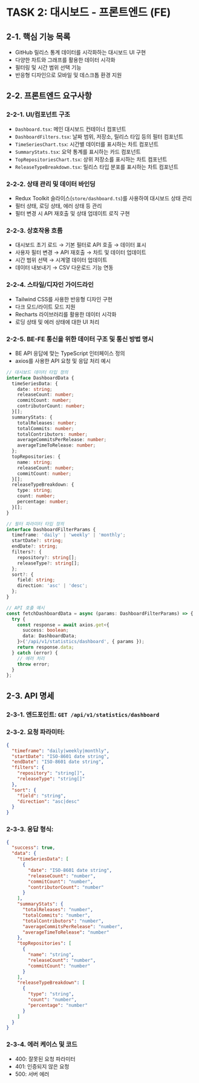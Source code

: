 # TASK 2: 대시보드 - 프론트엔드 (FE)

## 2-1. 핵심 기능 목록
- GitHub 릴리스 통계 데이터를 시각화하는 대시보드 UI 구현
- 다양한 차트와 그래프를 활용한 데이터 시각화
- 필터링 및 시간 범위 선택 기능
- 반응형 디자인으로 모바일 및 데스크톱 환경 지원

## 2-2. 프론트엔드 요구사항

### 2-2-1. UI/컴포넌트 구조
- `Dashboard.tsx`: 메인 대시보드 컨테이너 컴포넌트
- `DashboardFilters.tsx`: 날짜 범위, 저장소, 릴리스 타입 등의 필터 컴포넌트
- `TimeSeriesChart.tsx`: 시간별 데이터를 표시하는 차트 컴포넌트
- `SummaryStats.tsx`: 요약 통계를 표시하는 카드 컴포넌트
- `TopRepositoriesChart.tsx`: 상위 저장소를 표시하는 차트 컴포넌트
- `ReleaseTypeBreakdown.tsx`: 릴리스 타입 분포를 표시하는 차트 컴포넌트

### 2-2-2. 상태 관리 및 데이터 바인딩
- Redux Toolkit 슬라이스(`store/dashboard.ts`)를 사용하여 대시보드 상태 관리
- 필터 상태, 로딩 상태, 에러 상태 등 관리
- 필터 변경 시 API 재호출 및 상태 업데이트 로직 구현

### 2-2-3. 상호작용 흐름
- 대시보드 초기 로드 → 기본 필터로 API 호출 → 데이터 표시
- 사용자 필터 변경 → API 재호출 → 차트 및 데이터 업데이트
- 시간 범위 선택 → 시계열 데이터 업데이트
- 데이터 내보내기 → CSV 다운로드 기능 연동

### 2-2-4. 스타일/디자인 가이드라인
- Tailwind CSS를 사용한 반응형 디자인 구현
- 다크 모드/라이트 모드 지원
- Recharts 라이브러리를 활용한 데이터 시각화
- 로딩 상태 및 에러 상태에 대한 UI 처리

### 2-2-5. BE-FE 통신을 위한 데이터 구조 및 통신 방법 명시
- BE API 응답에 맞는 TypeScript 인터페이스 정의
- axios를 사용한 API 요청 및 응답 처리 예시

```typescript
// 대시보드 데이터 타입 정의
interface DashboardData {
  timeSeriesData: {
    date: string;
    releaseCount: number;
    commitCount: number;
    contributorCount: number;
  }[];
  summaryStats: {
    totalReleases: number;
    totalCommits: number;
    totalContributors: number;
    averageCommitsPerRelease: number;
    averageTimeToRelease: number;
  };
  topRepositories: {
    name: string;
    releaseCount: number;
    commitCount: number;
  }[];
  releaseTypeBreakdown: {
    type: string;
    count: number;
    percentage: number;
  }[];
}

// 필터 파라미터 타입 정의
interface DashboardFilterParams {
  timeframe: 'daily' | 'weekly' | 'monthly';
  startDate?: string;
  endDate?: string;
  filters?: {
    repository?: string[];
    releaseType?: string[];
  };
  sort?: {
    field: string;
    direction: 'asc' | 'desc';
  };
}

// API 호출 예시
const fetchDashboardData = async (params: DashboardFilterParams) => {
  try {
    const response = await axios.get<{
      success: boolean;
      data: DashboardData;
    }>('/api/v1/statistics/dashboard', { params });
    return response.data;
  } catch (error) {
    // 에러 처리
    throw error;
  }
};
```

## 2-3. API 명세

### 2-3-1. 엔드포인트: `GET /api/v1/statistics/dashboard`

### 2-3-2. 요청 파라미터:

```json
{
  "timeframe": "daily|weekly|monthly",
  "startDate": "ISO-8601 date string",
  "endDate": "ISO-8601 date string",
  "filters": {
    "repository": "string[]",
    "releaseType": "string[]"
  },
  "sort": {
    "field": "string",
    "direction": "asc|desc"
  }
}
```

### 2-3-3. 응답 형식:

```json
{
  "success": true,
  "data": {
    "timeSeriesData": [
      {
        "date": "ISO-8601 date string",
        "releaseCount": "number",
        "commitCount": "number",
        "contributorCount": "number"
      }
    ],
    "summaryStats": {
      "totalReleases": "number",
      "totalCommits": "number",
      "totalContributors": "number",
      "averageCommitsPerRelease": "number",
      "averageTimeToRelease": "number"
    },
    "topRepositories": [
      {
        "name": "string",
        "releaseCount": "number",
        "commitCount": "number"
      }
    ],
    "releaseTypeBreakdown": [
      {
        "type": "string",
        "count": "number",
        "percentage": "number"
      }
    ]
  }
}
```

### 2-3-4. 에러 케이스 및 코드

- 400: 잘못된 요청 파라미터
- 401: 인증되지 않은 요청
- 500: 서버 에러
